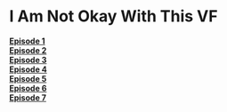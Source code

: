 <head>
<title>I Am Not Okay With This VF</title>
</head>
<body>
<h1>I Am Not Okay With This VF</h1>
</body>
<b><a rel="external nofollow" target="_blank" href="https://1fichier.com/?3nyhgi68ijr8bnjbhkas&af=3098520">Episode 1</a></b><br>
<b><a rel="external nofollow" target="_blank" href="https://1fichier.com/?aemverwhzaoi8r45rns8&af=3098520">Episode 2</a></b><br>
<b><a rel="external nofollow" target="_blank" href="https://1fichier.com/?wlcfp20dhyo15rtexshj&af=3098520">Episode 3</a></b><br>
<b><a rel="external nofollow" target="_blank" href="https://1fichier.com/?i2vgmp5w6ux56l75exap&af=3098520">Episode 4</a></b><br>
<b><a rel="external nofollow" target="_blank" href="https://1fichier.com/?bdeganxy84p3l4al22y4&af=2579981">Episode 5</a></b><br>
<b><a rel="external nofollow" target="_blank" href="https://1fichier.com/?r2a3g2uzl7bmwj9lflb9&af=2579981">Episode 6</a></b><br>
<b><a rel="external nofollow" target="_blank" href="https://1fichier.com/?i7fnb684006vt5xald7i&af=2579981">Episode 7</a></b><br>
<br/>

